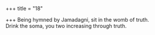 +++
title = "18"

+++
Being hymned by Jamadagni, sit in the womb of truth.  
Drink the soma, you two increasing through truth.  